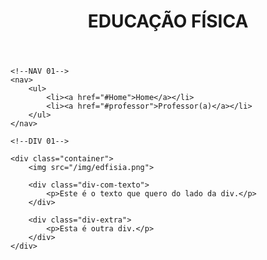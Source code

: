 <!DOCTYPE html>
<html lang="pt-br">
<head>
    <meta charset="UTF-8">
    <meta name="viewport" content="width=device-width, initial-scale=1.0">
    <title>aula 04</title>
    <link rel="stylesheet" href="/css/style.css">
    
</head>
<body>
    <!--HEADER INICIO-->
    <header>
        <h1 id="h1_01">EDUCAÇÃO FÍSICA</h1>
    </header>
    <!--FINAL HEADER-->

    <!--NAV 01-->
    <nav>
        <ul>
            <li><a href="#Home">Home</a></li>
            <li><a href="#professor">Professor(a)</a></li>
        </ul>
    </nav>

    <!--DIV 01-->

    <div class="container">
        <img src="/img/edfisia.png">
        
        <div class="div-com-texto">
            <p>Este é o texto que quero do lado da div.</p>
        </div>

        <div class="div-extra">
            <p>Esta é outra div.</p>
        </div>
    </div>
